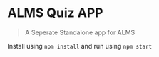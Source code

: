 <h1>
	ALMS Quiz APP
</h1>
	<blockquote>
		A Seperate Standalone app for ALMS
	</blockquote>
	<p>
	Install using <code>npm install</code> and run using <code>npm start</code>
	</p>
